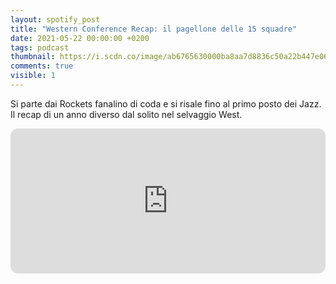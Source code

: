 ```yaml
---
layout: spotify_post
title: "Western Conference Recap: il pagellone delle 15 squadre"
date: 2021-05-22 00:00:00 +0200
tags: podcast
thumbnail: https://i.scdn.co/image/ab6765630000ba8aa7d8836c50a22b447e0630a5
comments: true
visible: 1
---
```


Si parte dai Rockets fanalino di coda e si risale fino al primo posto dei Jazz. Il recap di un anno diverso dal solito nel selvaggio West.


<iframe style="border-radius:12px" 
src="https://open.spotify.com/embed/episode/38Keet5qxwa8HQYhcs1qx9?utm_source=generator" 
width="100%" height="232" frameBorder="0" allowfullscreen="" 
allow="autoplay; clipboard-write; encrypted-media; fullscreen; picture-in-picture"></iframe>
